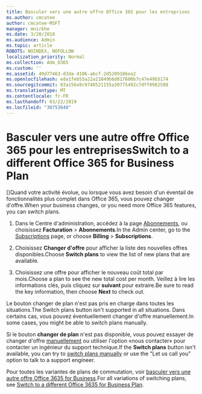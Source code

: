 ```yaml
---
title: Basculer vers une autre offre Office 365 pour les entreprises
ms.author: cmcatee
author: cmcatee-MSFT
manager: mnirkhe
ms.date: 3/20/2018
ms.audience: Admin
ms.topic: article
ROBOTS: NOINDEX, NOFOLLOW
localization_priority: Normal
ms.collection: Adm_O365
ms.custom: ''
ms.assetid: 49d77463-d3da-4106-abcf-2d5209106ea2
ms.openlocfilehash: eda1feb55a22a21849b6d017600b7c47e49b5174
ms.sourcegitcommit: 03a156a9c9740521155a30775492c7dff0982588
ms.translationtype: MT
ms.contentlocale: fr-FR
ms.lasthandoff: 03/22/2019
ms.locfileid: "30753640"
---
```

# <a name="switch-to-a-different-office-365-for-business-plan"></a><span data-ttu-id="218d5-102">Basculer vers une autre offre Office 365 pour les entreprises</span><span class="sxs-lookup"><span data-stu-id="218d5-102">Switch to a different Office 365 for Business Plan</span></span>

<span data-ttu-id="218d5-103">[]Quand votre activité évolue, ou lorsque vous avez besoin d'un éventail de fonctionnalités plus complet dans Office 365, vous pouvez changer d'offre.</span><span class="sxs-lookup"><span data-stu-id="218d5-103">When your business changes, or you need more Office 365 features, you can switch plans.</span></span>
  
1. <span data-ttu-id="218d5-104">Dans le Centre d'administration, accédez à la page [Abonnements](https://go.microsoft.com/fwlink/p/?linkid=842054), ou choisissez **Facturation** \> **Abonnements**.</span><span class="sxs-lookup"><span data-stu-id="218d5-104">In the Admin center, go to the [Subscriptions](https://go.microsoft.com/fwlink/p/?linkid=842054) page, or choose **Billing** \> **Subscriptions**.</span></span>
    
2. <span data-ttu-id="218d5-105">Choisissez **Changer d'offre** pour afficher la liste des nouvelles offres disponibles.</span><span class="sxs-lookup"><span data-stu-id="218d5-105">Choose **Switch plans** to view the list of new plans that are available.</span></span> 
    
3. <span data-ttu-id="218d5-106">Choisissez une offre pour afficher le nouveau coût total par mois.</span><span class="sxs-lookup"><span data-stu-id="218d5-106">Choose a plan to see the new total cost per month.</span></span> <span data-ttu-id="218d5-107">Veillez à lire les informations clés, puis cliquez sur **suivant** pour extraire.</span><span class="sxs-lookup"><span data-stu-id="218d5-107">Be sure to read the key information, then choose **Next** to check out.</span></span> 
    
<span data-ttu-id="218d5-108">Le bouton changer de plan n'est pas pris en charge dans toutes les situations.</span><span class="sxs-lookup"><span data-stu-id="218d5-108">The Switch plans button isn't supported in all situations.</span></span> <span data-ttu-id="218d5-109">Dans certains cas, vous pouvez éventuellement changer d'offre manuellement.</span><span class="sxs-lookup"><span data-stu-id="218d5-109">In some cases, you might be able to switch plans manually.</span></span>
  
<span data-ttu-id="218d5-110">Si le bouton **changer de plan** n'est pas disponible, vous pouvez essayer de changer d'offre [manuellement](https://support.office.com/article/eb0d0680-5677-41a0-8c46-4b9d47f1c209) ou utiliser l'option «nous contacter» pour contacter un ingénieur du support technique.</span><span class="sxs-lookup"><span data-stu-id="218d5-110">If the **Switch plans** button isn't available, you can try to [switch plans manually](https://support.office.com/article/eb0d0680-5677-41a0-8c46-4b9d47f1c209) or use the "Let us call you" option to talk to a support engineer.</span></span> 
  
<span data-ttu-id="218d5-111">Pour toutes les variantes de plans de commutation, voir [basculer vers une autre offre Office 3635 for Business](https://support.office.com/article/49d77463-d3da-4106-abcf-2d5209106ea2).</span><span class="sxs-lookup"><span data-stu-id="218d5-111">For all variations of switching plans, see [Switch to a different Office 3635 for Business Plan](https://support.office.com/article/49d77463-d3da-4106-abcf-2d5209106ea2).</span></span>
  

